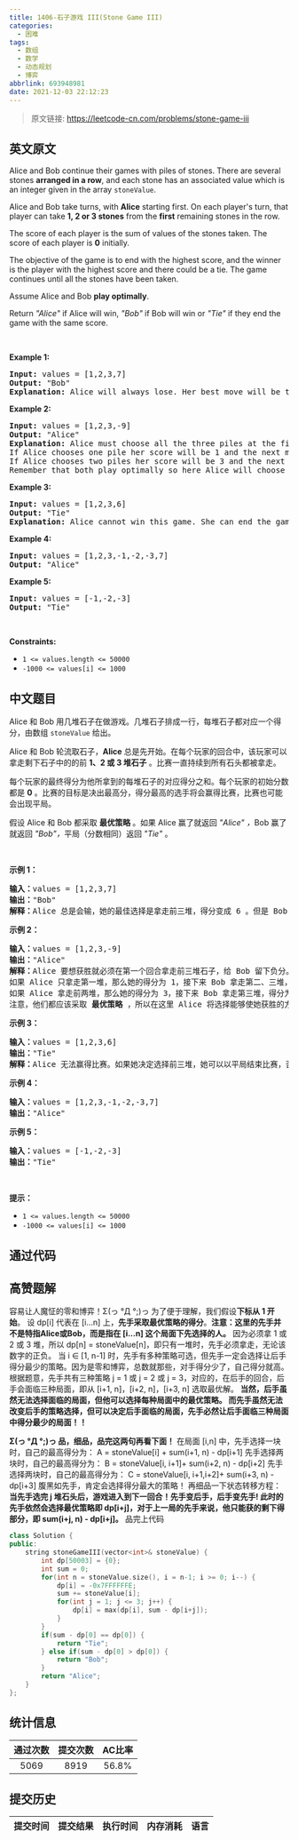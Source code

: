 ```yaml
---
title: 1406-石子游戏 III(Stone Game III)
categories:
  - 困难
tags:
  - 数组
  - 数学
  - 动态规划
  - 博弈
abbrlink: 693948981
date: 2021-12-03 22:12:23
---
```


> 原文链接: https://leetcode-cn.com/problems/stone-game-iii


## 英文原文
<div><p>Alice and Bob continue their&nbsp;games with piles of stones. There are several stones&nbsp;<strong>arranged in a row</strong>, and each stone has an associated&nbsp;value which is an integer given in the array&nbsp;<code>stoneValue</code>.</p>

<p>Alice and Bob take turns, with <strong>Alice</strong> starting first. On each player&#39;s turn, that player&nbsp;can take <strong>1, 2 or 3 stones</strong>&nbsp;from&nbsp;the <strong>first</strong> remaining stones in the row.</p>

<p>The score of each player is the sum of values of the stones taken. The score of each player is <strong>0</strong>&nbsp;initially.</p>

<p>The objective of the game is to end with the highest score, and the winner is the player with the highest score and there could be a tie. The game continues until all the stones have been taken.</p>

<p>Assume&nbsp;Alice&nbsp;and Bob&nbsp;<strong>play optimally</strong>.</p>

<p>Return <em>&quot;Alice&quot;</em> if&nbsp;Alice will win, <em>&quot;Bob&quot;</em> if Bob will win or <em>&quot;Tie&quot;</em> if they end the game with the same score.</p>

<p>&nbsp;</p>
<p><strong>Example 1:</strong></p>

<pre>
<strong>Input:</strong> values = [1,2,3,7]
<strong>Output:</strong> &quot;Bob&quot;
<strong>Explanation:</strong> Alice will always lose. Her best move will be to take three piles and the score become 6. Now the score of Bob is 7 and Bob wins.
</pre>

<p><strong>Example 2:</strong></p>

<pre>
<strong>Input:</strong> values = [1,2,3,-9]
<strong>Output:</strong> &quot;Alice&quot;
<strong>Explanation:</strong> Alice must choose all the three piles at the first move to win and leave Bob with negative score.
If Alice chooses one pile her score will be 1 and the next move Bob&#39;s score becomes 5. The next move Alice will take the pile with value = -9 and lose.
If Alice chooses two piles her score will be 3 and the next move Bob&#39;s score becomes 3. The next move Alice will take the pile with value = -9 and also lose.
Remember that both play optimally so here Alice will choose the scenario that makes her win.
</pre>

<p><strong>Example 3:</strong></p>

<pre>
<strong>Input:</strong> values = [1,2,3,6]
<strong>Output:</strong> &quot;Tie&quot;
<strong>Explanation:</strong> Alice cannot win this game. She can end the game in a draw if she decided to choose all the first three piles, otherwise she will lose.
</pre>

<p><strong>Example 4:</strong></p>

<pre>
<strong>Input:</strong> values = [1,2,3,-1,-2,-3,7]
<strong>Output:</strong> &quot;Alice&quot;
</pre>

<p><strong>Example 5:</strong></p>

<pre>
<strong>Input:</strong> values = [-1,-2,-3]
<strong>Output:</strong> &quot;Tie&quot;
</pre>

<p>&nbsp;</p>
<p><strong>Constraints:</strong></p>

<ul>
	<li><code>1 &lt;= values.length &lt;= 50000</code></li>
	<li><code>-1000&nbsp;&lt;= values[i] &lt;= 1000</code></li>
</ul></div>

## 中文题目
<div><p>Alice 和 Bob 用几堆石子在做游戏。几堆石子排成一行，每堆石子都对应一个得分，由数组 <code>stoneValue</code> 给出。</p>

<p>Alice 和 Bob 轮流取石子，<strong>Alice</strong> 总是先开始。在每个玩家的回合中，该玩家可以拿走剩下石子中的的前 <strong>1、2 或 3 堆石子</strong> 。比赛一直持续到所有石头都被拿走。</p>

<p>每个玩家的最终得分为他所拿到的每堆石子的对应得分之和。每个玩家的初始分数都是 <strong>0</strong> 。比赛的目标是决出最高分，得分最高的选手将会赢得比赛，比赛也可能会出现平局。</p>

<p>假设 Alice 和 Bob 都采取 <strong>最优策略</strong> 。如果 Alice 赢了就返回 <em>&quot;Alice&quot;</em> <em>，</em>Bob 赢了就返回<em> &quot;Bob&quot;，</em>平局（分数相同）返回 <em>&quot;Tie&quot;</em> 。</p>

<p>&nbsp;</p>

<p><strong>示例 1：</strong></p>

<pre><strong>输入：</strong>values = [1,2,3,7]
<strong>输出：</strong>&quot;Bob&quot;
<strong>解释：</strong>Alice 总是会输，她的最佳选择是拿走前三堆，得分变成 6 。但是 Bob 的得分为 7，Bob 获胜。
</pre>

<p><strong>示例 2：</strong></p>

<pre><strong>输入：</strong>values = [1,2,3,-9]
<strong>输出：</strong>&quot;Alice&quot;
<strong>解释：</strong>Alice 要想获胜就必须在第一个回合拿走前三堆石子，给 Bob 留下负分。
如果 Alice 只拿走第一堆，那么她的得分为 1，接下来 Bob 拿走第二、三堆，得分为 5 。之后 Alice 只能拿到分数 -9 的石子堆，输掉比赛。
如果 Alice 拿走前两堆，那么她的得分为 3，接下来 Bob 拿走第三堆，得分为 3 。之后 Alice 只能拿到分数 -9 的石子堆，同样会输掉比赛。
注意，他们都应该采取 <strong>最优策略 </strong>，所以在这里 Alice 将选择能够使她获胜的方案。</pre>

<p><strong>示例 3：</strong></p>

<pre><strong>输入：</strong>values = [1,2,3,6]
<strong>输出：</strong>&quot;Tie&quot;
<strong>解释：</strong>Alice 无法赢得比赛。如果她决定选择前三堆，她可以以平局结束比赛，否则她就会输。
</pre>

<p><strong>示例 4：</strong></p>

<pre><strong>输入：</strong>values = [1,2,3,-1,-2,-3,7]
<strong>输出：</strong>&quot;Alice&quot;
</pre>

<p><strong>示例 5：</strong></p>

<pre><strong>输入：</strong>values = [-1,-2,-3]
<strong>输出：</strong>&quot;Tie&quot;
</pre>

<p>&nbsp;</p>

<p><strong>提示：</strong></p>

<ul>
	<li><code>1 &lt;= values.length &lt;= 50000</code></li>
	<li><code>-1000&nbsp;&lt;= values[i] &lt;= 1000</code></li>
</ul>
</div>

## 通过代码
<RecoDemo>
</RecoDemo>


## 高赞题解
容易让人魔怔的零和博弈！Σ(っ °Д °;)っ
为了便于理解，我们假设**下标从 1 开始**。
设 dp[i] 代表在 [i...n] 上，**先手采取最优策略的得分**。**注意：这里的先手并不是特指Alice或Bob，而是指在 [i...n] 这个局面下先选择的人。**
因为必须拿 1 或 2 或 3 堆，所以 dp[n] = stoneValue[n]，即只有一堆时，先手必须拿走，无论该数字的正负。
当 i ∈ [1, n-1] 时，先手有多种策略可选，但先手一定会选择让后手得分最少的策略。因为是零和博弈，总数就那些，对手得分少了，自己得分就高。
根据题意，先手共有三种策略 j = 1 或 j = 2 或 j = 3，对应的，在后手的回合，后手会面临三种局面，即从 [i+1, n]，[i+2, n]，[i+3, n] 选取最优解。
**当然，后手虽然无法选择面临的局面，但他可以选择每种局面中的最优策略。
而先手虽然无法改变后手的策略选择，但可以决定后手面临的局面，先手必然让后手面临三种局面中得分最少的局面！！**

**Σ(っ °Д °;)っ 品，细品，品完这两句再看下面！**
在局面 [i,n] 中，先手选择一块时，自己的最高得分为：
A = stoneValue[i] + sum(i+1, n) - dp[i+1]
先手选择两块时，自己的最高得分为：
B = stoneValue[i, i+1]+ sum(i+2, n) - dp[i+2]
先手选择两块时，自己的最高得分为：
C = stoneValue[i, i+1,i+2]+ sum(i+3, n) - dp[i+3]
腹黑如先手，肯定会选择得分最大的策略！
再细品一下状态转移方程：**当先手选完 j 堆石头后，游戏进入到下一回合！先手变后手，后手变先手! 此时的先手依然会选择最优策略即 dp[i+j]，对于上一局的先手来说，他只能获的剩下得部分，即 sum(i+j, n) - dp[i+j]。**
品完上代码

```cpp
class Solution {
public:
    string stoneGameIII(vector<int>& stoneValue) {
        int dp[50003] = {0};
        int sum = 0;
        for(int n = stoneValue.size(), i = n-1; i >= 0; i--) {
            dp[i] = -0x7FFFFFFE;
            sum += stoneValue[i];
            for(int j = 1; j <= 3; j++) {
                dp[i] = max(dp[i], sum - dp[i+j]);
            }
        }
        if(sum - dp[0] == dp[0]) {
            return "Tie";
        } else if(sum - dp[0] > dp[0]) {
            return "Bob";
        }
        return "Alice";
    }
};
```


## 统计信息
| 通过次数 | 提交次数 | AC比率 |
| :------: | :------: | :------: |
|    5069    |    8919    |   56.8%   |

## 提交历史
| 提交时间 | 提交结果 | 执行时间 |  内存消耗  | 语言 |
| :------: | :------: | :------: | :--------: | :--------: |
